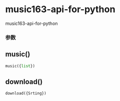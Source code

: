 # music163-api-for-python
music163-api-for-python

### 参数

## music()

```python
music({list})
```

## download()

```python
download({Srting})
```
